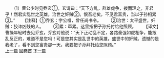 　　（1）曹公少时见乔玄①，玄谓曰：“天下方乱，群雄虎争，拨而理之，非君乎！然君实乱世之英雄，治世之奸贼②。恨吾老矣，不见君富贵，当以子孙相累③。”
　　【注释】①乔玄：字公祖，曾任尚书令。
　　②治世：太平盛世。奸贼：狡诈凶残的人。
　　③累：牵累。这里指把子孙托付给他照顾。
　　【译文】曹操年轻时去见乔玄，乔玄对他说：“天下正动乱不定，各路豪强如虎相争，能拨乱反正的，难道不是您吗！可是您其实是乱世中的英雄，盛世中的奸贼。遗憾的是我老了，看不到您富贵那一天，我要把子孙拜托给您照顾。”
<br>[上一篇](07_0) [回卷首](07_0) [下一篇](07_2)
